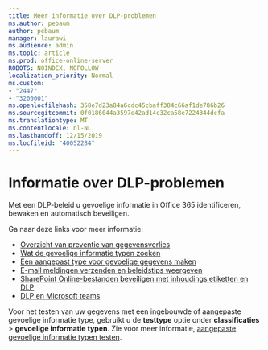 ```yaml
---
title: Meer informatie over DLP-problemen
ms.author: pebaum
author: pebaum
manager: laurawi
ms.audience: admin
ms.topic: article
ms.prod: office-online-server
ROBOTS: NOINDEX, NOFOLLOW
localization_priority: Normal
ms.custom:
- "2447"
- "3200001"
ms.openlocfilehash: 358e7d23a84a6cdc45cbaff384c66af1de786b26
ms.sourcegitcommit: 0f0186044a3597e42ad14c32ca58e7224344dcfa
ms.translationtype: MT
ms.contentlocale: nl-NL
ms.lasthandoff: 12/15/2019
ms.locfileid: "40052284"
---
```

# <a name="information-about-dlp-issues"></a>Informatie over DLP-problemen

Met een DLP-beleid u gevoelige informatie in Office 365 identificeren, bewaken en automatisch beveiligen.

Ga naar deze links voor meer informatie:

- [Overzicht van preventie van gegevensverlies](https://docs.microsoft.com/office365/securitycompliance/data-loss-prevention-policies)
- [Wat de gevoelige informatie typen zoeken](https://docs.microsoft.com/office365/securitycompliance/what-the-sensitive-information-types-look-for)
- [Een aangepast type voor gevoelige gegevens maken](https://docs.microsoft.com/office365/securitycompliance/create-a-custom-sensitive-information-type)
- [E-mail meldingen verzenden en beleidstips weergeven](https://docs.microsoft.com/office365/securitycompliance/use-notifications-and-policy-tips)
- [SharePoint Online-bestanden beveiligen met inhoudings etiketten en DLP](https://docs.microsoft.com/office365/securitycompliance/protect-sharepoint-online-files-with-office-365-labels-and-dlp)
- [DLP en Microsoft teams](https://docs.microsoft.com/office365/securitycompliance/dlp-microsoft-teams)

Voor het testen van uw gegevens met een ingebouwde of aangepaste gevoelige informatie type, gebruikt u de **testtype** optie onder **classificaties** > **gevoelige informatie typen**. Zie voor meer informatie, [aangepaste gevoelige informatie typen testen](https://docs.microsoft.com/office365/securitycompliance/create-a-custom-sensitive-information-type#test-custom-sensitive-information-types-in-the-security--compliance-center).